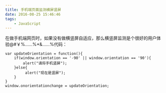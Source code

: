 ```yaml
---
title: 手机端页面监测横屏竖屏
date: 2016-08-25 15:46:46
tags:
	- JavaScript
---
```

在做手机端网页时，如果没有做横竖屏自适应，那么横竖屏监测是个很好的用户体验@#￥%……%*&……%代码：
```
var updateOrientation = function(){
	if(window.orientation == '-90' || window.orientation == '90'){
		alert("请将手机竖屏");
	}else{
		 alert("现在是竖屏");
	}
}
window.onorientationchange = updateOrientation;
```